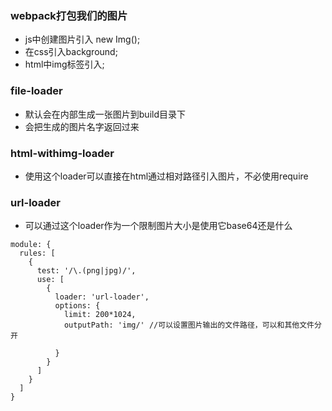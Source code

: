 ### webpack打包我们的图片
- js中创建图片引入 new Img();
- 在css引入background;
- html中img标签引入;

### file-loader
- 默认会在内部生成一张图片到build目录下
- 会把生成的图片名字返回过来

### html-withimg-loader
- 使用这个loader可以直接在html通过相对路径引入图片，不必使用require

### url-loader
- 可以通过这个loader作为一个限制图片大小是使用它base64还是什么
```
module: {
  rules: [
    {
      test: '/\.(png|jpg)/',
      use: [
        {
          loader: 'url-loader',
          options: {
            limit: 200*1024,
            outputPath: 'img/' //可以设置图片输出的文件路径，可以和其他文件分开
            
          }
        }
      ]
    }
  ]
}
```